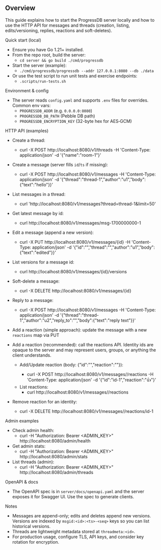 Overview
--------
This guide explains how to start the ProgressDB server locally and how to use the HTTP API for messages and threads (creation, listing, edits/versioning, replies, reactions and soft-deletes).

Quick start (local)
- Ensure you have Go 1.21+ installed.
- From the repo root, build the server:
  - `cd server && go build ./cmd/progressdb`
- Start the server (example):
  - `./cmd/progressdb/progressdb --addr 127.0.0.1:8080 --db ./data`
- Or use the test script to run unit tests and exercise endpoints:
  - `.scripts/run-tests.sh`

Environment & config
- The server reads `config.yaml` and supports `.env` files for overrides. Common env vars:
  - `PROGRESSDB_ADDR` (e.g. `0.0.0.0:8080`)
  - `PROGRESSDB_DB_PATH` (Pebble DB path)
  - `PROGRESSDB_ENCRYPTION_KEY` (32-byte hex for AES‑GCM)

HTTP API (examples)

- Create a thread:
  - curl -X POST http://localhost:8080/v1/threads -H 'Content-Type: application/json' -d '{"name":"room-1"}'

- Create a message (server fills `id`/`ts` if missing):
  - curl -X POST http://localhost:8080/v1/messages -H 'Content-Type: application/json' -d '{"thread":"thread-1","author":"u1","body":{"text":"hello"}}'

- List messages in a thread:
  - curl 'http://localhost:8080/v1/messages?thread=thread-1&limit=50'

- Get latest message by id:
  - curl http://localhost:8080/v1/messages/msg-1700000000-1

- Edit a message (append a new version):
  - curl -X PUT http://localhost:8080/v1/messages/{id} -H 'Content-Type: application/json' -d '{"id":"<id>","thread":"<thread>","author":"u1","body":{"text":"edited"}}'

- List versions for a message id:
  - curl http://localhost:8080/v1/messages/{id}/versions

- Soft-delete a message:
  - curl -X DELETE http://localhost:8080/v1/messages/{id}

- Reply to a message:
  - curl -X POST http://localhost:8080/v1/messages -H 'Content-Type: application/json' -d '{"thread":"thread-1","author":"u2","reply_to":"<msg-id>","body":{"text":"reply text"}}'

- Add a reaction (simple approach): update the message with a new `reactions` map via PUT
 - Add a reaction (recommended): call the reactions API. Identity ids are opaque
   to the server and may represent users, groups, or anything the client understands.
   - Add/Update reaction (body: {"id":"<identity>","reaction":"<string>"}):
     - curl -X POST http://localhost:8080/v1/messages/<msg-id>/reactions -H 'Content-Type: application/json' -d '{"id":"id-1","reaction":"👍"}'
   - List reactions:
     - curl http://localhost:8080/v1/messages/<msg-id>/reactions
- Remove reaction for an identity:
  - curl -X DELETE http://localhost:8080/v1/messages/<msg-id>/reactions/id-1

Admin examples
- Check admin health:
  - curl -H "Authorization: Bearer <ADMIN_KEY>" http://localhost:8080/admin/health
- Get admin stats:
  - curl -H "Authorization: Bearer <ADMIN_KEY>" http://localhost:8080/admin/stats
- List threads (admin):
  - curl -H "Authorization: Bearer <ADMIN_KEY>" http://localhost:8080/admin/threads

OpenAPI & docs
- The OpenAPI spec is in `server/docs/openapi.yaml` and the server exposes it for Swagger UI. Use the spec to generate clients.

Notes
- Messages are append-only; edits and deletes append new versions. Versions are indexed by `msgid:<id>:<ts>-<seq>` keys so you can list historical versions.
- Threads are lightweight metadata stored at `threadmeta:<id>`.
- For production usage, configure TLS, API keys, and consider key rotation for encryption.
